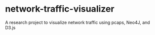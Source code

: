 network-traffic-visualizer
==========================

A research project to visualize network traffic using pcaps, Neo4J, and D3.js